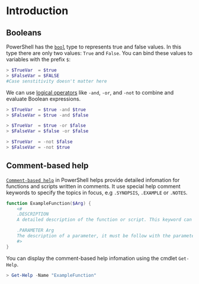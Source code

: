 # Introduction


## Booleans

PowerShell has the [`bool`][booleans] type to represents true and false values.
In this type there are only two values: `True` and `False`.
You can bind these values to variables with the prefix `$`:

```powershell
> $TrueVar  = $true
> $FalseVar = $FALSE
#Case senstitivity doesn't matter here
```

We can use [logical operators][logical-operators] like `-and`, `-or`, and `-not` to combine and evaluate Boolean expressions.

```powershell
> $TrueVar  = $true -and $true
> $FalseVar = $true -and $false

> $TrueVar  = $true -or $false
> $FalseVar = $false -or $false

> $TrueVar  = -not $false
> $FalseVar = -not $true
```


## Comment-based help

[`Comment-based help`][comment-based help] in PowerShell helps provide detailed infomation for functions and scripts written in comments.
It use special help comment keywords to specify the topics in focus, e.g `.SYNOPSIS`, `.EXAMPLE` or `.NOTES`.

```powershell
function ExampleFunction($Arg) {
    <#
    .DESCRIPTION
    A detailed description of the function or script. This keyword can be used only once in each topic.

    .PARAMETER Arg
    The description of a parameter, it must be follow with the parameter name.
    #>
}
```

You can display the comment-based help infomation using the cmdlet `Get-Help`.

```powershell
> Get-Help -Name "ExampleFunction"
```

[booleans]: https://learn.microsoft.com/en-us/powershell/module/microsoft.powershell.core/about/about_booleans
[logical-operators]: https://learn.microsoft.com/en-us/powershell/module/microsoft.powershell.core/about/about_logical_operators
[comment-based help]: https://learn.microsoft.com/en-us/powershell/module/microsoft.powershell.core/about/about_comment_based_help
